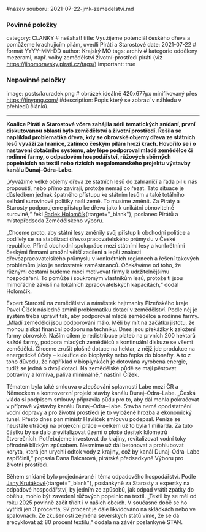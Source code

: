 #název souboru: 2021-07-22-jmk-zemedelstvi.md
### Povinné položky ###

category: CLANKY   # nešahat!
title: Využijeme potenciál českého dřeva a pomůžeme krachujícím pilám, uvedli Piráti a Starostové
date: 2021-07-22   # formát YYYY-MM-DD
author: Krajský MO
tags: archiv # kategorie odděleny mezerami, např. volby zemědělství životní-prostředí piráti (viz https://jihomoravsky.pirati.cz/tags/)
important: true

### Nepovinné položky ###
image: posts/kruradek.png # obrázek ideálně 420x677px minifikovaný přes https://tinypng.com/
#description: Popis který se zobrazí v náhledu v přehledů článků.

---
**Koalice Piráti a Starostové včera zahájila sérii tematických snídaní, první diskutovanou oblastí bylo zemědělství a životní prostředí. Řešila se například problematika dřeva, kdy se obrovské objemy dřeva ze státních lesů vyváží za hranice, zatímco českým pilám hrozí krach. Hovořilo se i o nastavení dotačního systému, aby lépe podporoval mladé zemědělce či rodinné farmy, o odpadovém hospodářství, růžových sběrných popelnicích na textil nebo rizicích megalomanského projektu výstavby kanálu Dunaj–Odra–Labe.**

„Vyvážíme velké objemy dřeva ze státních lesů do zahraničí a řada pil u nás propouští, nebo přímo zavírají, protože nemají co řezat. Tato situace je důsledkem jednak špatného přístupu ke státním lesům a také totálního selhání surovinové politiky naší země. To musíme změnit. Za Piráty a Starosty podporujeme přístup ke dřevu jako k unikátní obnovitelné surovině,“ řekl [Radek Holomčík](https://www.piratiastarostove.cz/kandidati/mgr-radek-holomcik/){:target="_blank"}, poslanec Pirátů a místopředseda Zemědělského výboru.

„Chceme proto, aby státní lesy změnily svůj přístup k obchodní politice a podílely se na stabilizaci dřevozpracovatelského průmyslu v České republice. Přímá obchodní spolupráce mezi státními lesy a konkrétními českými firmami umožní větší zacílení a lepší znalosti dřevozpracovatelského průmyslu v konkrétních regionech a řešení takových problémům jako je nedostatek zaměstnanců. Očekáváme od toho, že různými cestami budeme moci motivovat firmy k udržitelnějšímu hospodaření. To pomůže i soukromým vlastníkům lesů, protože ti jsou mimořádně závislí na lokálních zpracovatelských kapacitách,“ dodal Holomčík.

Expert Starostů na zemědělství a náměstek hejtmanky Plzeňského kraje Pavel Čížek následně zmínil problematiku dotací v zemědělství. Podle něj je systém třeba upravit tak, aby podporoval mladé zemědělce a rodinné farmy. „Mladí zemědělci jsou podporováni málo. Měli by mít na začátku jistotu, že mohou získat finanční podporu na techniku. Dnes jsou překážky k založení farmy obrovské. Naším cílem je redistribuce plateb na prvních 200 hektarů každé farmy, podpora mladých zemědělců a kontinuální diskuze se všemi zemědělci. Chceme zrušit plošné dotace na hektar, z nějž jde produkce na energetické účely – kukuřice do bioplynky nebo řepka do bionafty. A to z toho důvodu, že například v bioplynkách je dotována vyrobená energie, tudíž se jedná o dvojí dotaci. Na zemědělské půdě se mají pěstovat potraviny a krmiva, paliva minimálně,“ nastínil Čížek.

Tématem byla také smlouva o zlepšování splavnosti Labe mezi ČR a Německem a kontroverzní projekt stavby kanálu Dunaj–Odra–Labe. „Česká vláda si podpisem smlouvy připravila půdu pro to, aby dál mohla pokračovat v přípravě výstavby kanálu Dunaj–Odra–Labe. Stavba nemá opodstatnění vodní dopravy a pro životní prostředí je to vyloženě hrozba a ekonomický tunel. Přesto dnes pan ministr Havlíček smlouvu podepsal. Peníze se neustále utrácejí na projekční práce – celkem už to byla 1 miliarda. Za tuto částku by se dalo zrevitalizovat území o ploše desítek kilometrů čtverečních. Potřebujeme investovat do krajiny, revitalizovat vodní toky přírodně blízkým způsobem. Nesmíme už dál betonovat a prohlubovat koryta, která jen urychlí odtok vody z krajiny, což by kanál Dunaj–Odra–Labe zapříčinil,“ popsala Dana Balcarová, pirátská předsedkyně Výboru pro životní prostředí.

Během snídaně bylo projednávané i téma odpadového hospodářství. Podle [Jany Krutákové](https://www.piratiastarostove.cz/kandidati/ing-jana-krutakova/){:target="_blank"}, poslankyně za Starosty a expertky na odpadové hospodářství, by jedním ze způsobů, jak odpad vrátit zpátky do oběhu, mohlo být zavedení růžových popelnic na textil. „Textil by se měl od roku 2025 povinně začít třídit i v našich obcích. V současné době se ho vytřídí jen 3 procenta, 97 procent je dále likvidováno na skládkách nebo ve spalovnách. Ze zkušeností zejména severských států víme, že se dá zrecyklovat až 80 procent textilu,“ dodala na závěr poslankyně STAN.
